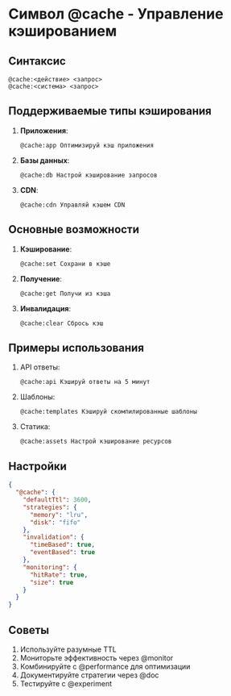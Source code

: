 # Символ @cache - Управление кэшированием

## Синтаксис
```
@cache:<действие> <запрос>
@cache:<система> <запрос>
```

## Поддерживаемые типы кэширования
1. **Приложения**:
   ```cursor
   @cache:app Оптимизируй кэш приложения
   ```

2. **Базы данных**:
   ```cursor
   @cache:db Настрой кэширование запросов
   ```

3. **CDN**:
   ```cursor
   @cache:cdn Управляй кэшем CDN
   ```

## Основные возможности
1. **Кэширование**:
   ```cursor
   @cache:set Сохрани в кэше
   ```

2. **Получение**:
   ```cursor
   @cache:get Получи из кэша
   ```

3. **Инвалидация**:
   ```cursor
   @cache:clear Сбрось кэш
   ```

## Примеры использования
1. API ответы:
   ```cursor
   @cache:api Кэшируй ответы на 5 минут
   ```

2. Шаблоны:
   ```cursor
   @cache:templates Кэшируй скомпилированные шаблоны
   ```

3. Статика:
   ```cursor
   @cache:assets Настрой кэширование ресурсов
   ```

## Настройки
```json
{
  "@cache": {
    "defaultTtl": 3600,
    "strategies": {
      "memory": "lru",
      "disk": "fifo"
    },
    "invalidation": {
      "timeBased": true,
      "eventBased": true
    },
    "monitoring": {
      "hitRate": true,
      "size": true
    }
  }
}
```

## Советы
1. Используйте разумные TTL
2. Мониторьте эффективность через @monitor
3. Комбинируйте с @performance для оптимизации
4. Документируйте стратегии через @doc
5. Тестируйте с @experiment